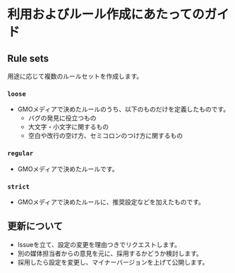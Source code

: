 # 利用およびルール作成にあたってのガイド

## Rule sets
用途に応じて複数のルールセットを作成します。

### `loose`
* GMOメディアで決めたルールのうち、以下のものだけを定義したものです。
    * バグの発見に役立つもの
    * 大文字・小文字に関するもの
    * 空白や改行の空け方、セミコロンのつけ方に関するもの

### `regular`
* GMOメディアで決めたルールです。

### `strict`
* GMOメディアで決めたルールに、推奨設定などを加えたものです。

## 更新について
* Issueを立て、設定の変更を理由つきでリクエストします。
* 別の媒体担当者からの意見を元に、採用するかどうか検討します。
* 採用したら設定を変更し、マイナーバージョンを上げて公開します。
